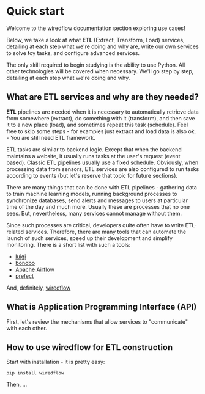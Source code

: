 # Quick start

Welcome to the wiredflow documentation section exploring use cases! 

Below, we take a look at what **ETL** (Extract, Transform, Load) services, 
detailing at each step what we're doing and why are, write our own services 
to solve toy tasks, and configure advanced services. 

The only skill required to begin studying is the ability to use Python. 
All other technologies will be covered when necessary. 
We'll go step by step, detailing at each step what we're doing and why.

## What are ETL services and why are they needed?

**ETL** pipelines are needed when it is necessary to automatically retrieve data 
from somewhere (extract), do something with it (transform), 
and then save it to a new place (load), and sometimes repeat this task (schedule).
Feel free to skip some steps - for examples just extract and load data is also ok. - You are still need ETL framework.

ETL tasks are similar to backend logic. 
Except that when the backend maintains a website, 
it usually runs tasks at the user's request (event based). 
Classic ETL pipelines usually use a fixed schedule. 
Obviously, when processing data from sensors, ETL services are also configured to run tasks according to events 
(but let's reserve that topic for future sections). 

There are many things that can be done with ETL pipelines - gathering data to 
train machine learning models, running background processes to synchronize databases, 
send alerts and messages to users at particular time of the day and much more. 
Usually these are processes that no one sees. But, nevertheless, many services cannot manage without them.

Since such processes are critical, developers quite often have to write ETL-related services.
Therefore, there are many tools that can automate the launch of such services, speed up their development and simplify monitoring.
There is a short list with such a tools:

- [luigi](https://github.com/spotify/luigi)
- [bonobo](https://github.com/python-bonobo/bonobo) 
- [Apache Airflow](https://github.com/apache/airflow)
- [prefect](https://github.com/PrefectHQ/prefect)

And, definitely, [wiredflow](https://github.com/wiredhut/wiredflow)

## What is Application Programming Interface (API)

First, let's review the mechanisms that allow services to "communicate" with each other. 

## How to use wiredflow for ETL construction

Start with installation - it is pretty easy:

```
pip install wiredflow
```

Then, ...